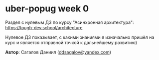 # uber-popug week 0
Раздел с нулевым ДЗ по курсу "Асинхронная архитектура": https://tough-dev.school/architecture

Нулевое ДЗ показывает, с какими знаниями я изначально пришёл на курс и является отправной точкой к дальнейшему развитию)

**Автор**: Сагалов Даниил (ddsagalov@yandex.com)
